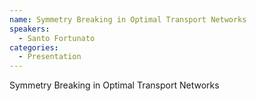 ```yaml
--- 
name: Symmetry Breaking in Optimal Transport Networks 
speakers: 
  - Santo Fortunato
categories:
  - Presentation
---
```


Symmetry Breaking in Optimal Transport Networks